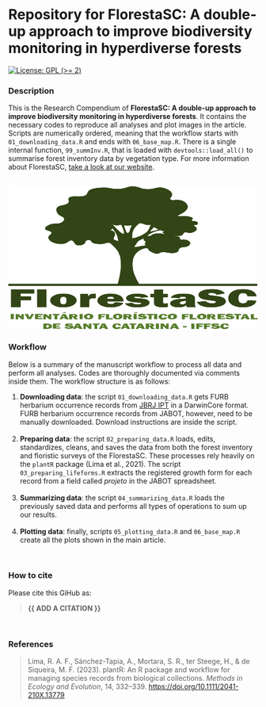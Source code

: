 
<!-- README.md is generated from README.Rmd. Please edit that file -->

# Repository for FlorestaSC: A double-up approach to improve biodiversity monitoring in hyperdiverse forests

<!-- badges: start -->

[![License: GPL (\>=
2)](https://img.shields.io/badge/License-GPL%20%28%3E%3D%202%29-blue.svg)](https://choosealicense.com/licenses/gpl-2.0/)

<!-- badges: end -->

### Description

This is the Research Compendium of **FlorestaSC: A double-up approach to
improve biodiversity monitoring in hyperdiverse forests**. It contains
the necessary codes to reproduce all analyses and plot images in the
article. Scripts are numerically ordered, meaning that the workflow
starts with `01_downloading_data.R` and ends with `06_base_map.R`. There
is a single internal function, `99_summInv.R`, that is loaded with
`devtools::load_all()` to summarise forest inventory data by vegetation
type. For more information about FlorestaSC, [take a look at our
website](https://en.floresta.sc.gov.br/).

<br />

<img src="Floresta1-cropped.svg" width="698" height="288" />

<br />

### Workflow

Below is a summary of the manuscript workflow to process all data and
perform all analyses. Codes are thoroughly documented via comments
inside them. The workflow structure is as follows:

1.  **Downloading data**: the script `01_downloading_data.R` gets FURB
    herbarium occurrence records from [JBRJ
    IPT](https://ipt.jbrj.gov.br/jabot/resource?r=furb) in a DarwinCore
    format. FURB herbarium occurrence records from JABOT, however, need
    to be manually downloaded. Download instructions are inside the
    script. <br /> <br />
2.  **Preparing data**: the script `02_preparing_data.R` loads, edits,
    standardizes, cleans, and saves the data from both the forest
    inventory and floristic surveys of the FlorestaSC. These processes
    rely heavily on the `plantR` package (Lima et al., 2021). The script
    `03_preparing_lifeforms.R` extracts the registered growth form for
    each record from a field called *projeto* in the JABOT spreadsheet.
    <br /> <br />
3.  **Summarizing data**: the script `04_summarizing_data.R` loads the
    previously saved data and performs all types of operations to sum up
    our results. <br /> <br />
4.  **Plotting data**: finally, scripts `05_plotting_data.R` and
    `06_base_map.R` create all the plots shown in the main article.

<br />

### How to cite

Please cite this GiHub as:

> **{{ ADD A CITATION }}**

<br />

### References

> Lima, R. A. F., Sánchez-Tapia, A., Mortara, S. R., ter Steege, H.,
> & de Siqueira, M. F. (2023). plantR: An R package and workflow for
> managing species records from biological collections. *Methods in
> Ecology and
> Evolution*, 14, 332–339. <https://doi.org/10.1111/2041-210X.13779>
